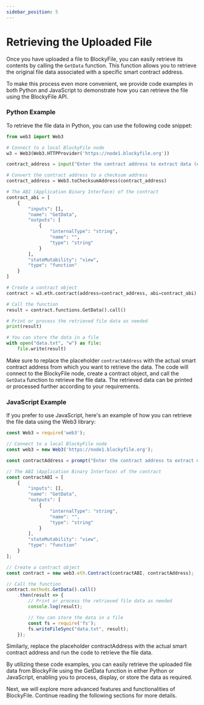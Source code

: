 ```yaml
---
sidebar_position: 5
---
```


# Retrieving the Uploaded File

Once you have uploaded a file to BlockyFile, you can easily retrieve its contents by calling the `GetData` function. This function allows you to retrieve the original file data associated with a specific smart contract address.

To make this process even more convenient, we provide code examples in both Python and JavaScript to demonstrate how you can retrieve the file using the BlockyFile API.

### Python Example

To retrieve the file data in Python, you can use the following code snippet:

```python
from web3 import Web3

# Connect to a local BlockyFile node
w3 = Web3(Web3.HTTPProvider('https://node1.blockyfile.org'))

contract_address = input("Enter the contract address to extract data (e.g., 0xE4B93D2b0bDB461Fe1f5A0Dd4ABBe5133F798d19): ")

# Convert the contract address to a checksum address
contract_address = Web3.toChecksumAddress(contract_address)

# The ABI (Application Binary Interface) of the contract
contract_abi = [
    {
        "inputs": [],
        "name": "GetData",
        "outputs": [
            {
                "internalType": "string",
                "name": "",
                "type": "string"
            }
        ],
        "stateMutability": "view",
        "type": "function"
    }
]

# Create a contract object
contract = w3.eth.contract(address=contract_address, abi=contract_abi)

# Call the function
result = contract.functions.GetData().call()

# Print or process the retrieved file data as needed
print(result)

# You can store the data in a file
with open("data.txt", "w") as file:
    file.write(result)

```

Make sure to replace the placeholder `contractAddress` with the actual smart contract address from which you want to retrieve the data. The code will connect to the BlockyFile node, create a contract object, and call the `GetData` function to retrieve the file data. The retrieved data can be printed or processed further according to your requirements.

### JavaScript Example

If you prefer to use JavaScript, here's an example of how you can retrieve the file data using the Web3 library:

```javascript
const Web3 = require('web3');

// Connect to a local BlockyFile node
const web3 = new Web3('https://node1.blockyfile.org');

const contractAddress = prompt("Enter the contract address to extract data (e.g., 0xE4B93D2b0bDB461Fe1f5A0Dd4ABBe5133F798d19): ");

// The ABI (Application Binary Interface) of the contract
const contractABI = [
    {
        "inputs": [],
        "name": "GetData",
        "outputs": [
            {
                "internalType": "string",
                "name": "",
                "type": "string"
            }
        ],
        "stateMutability": "view",
        "type": "function"
    }
];

// Create a contract object
const contract = new web3.eth.Contract(contractABI, contractAddress);

// Call the function
contract.methods.GetData().call()
    .then(result => {
        // Print or process the retrieved file data as needed
        console.log(result);

        // You can store the data in a file
        const fs = require('fs');
        fs.writeFileSync("data.txt", result);
    });
```
Similarly, replace the placeholder contractAddress with the actual smart contract address and run the code to retrieve the file data.

By utilizing these code examples, you can easily retrieve the uploaded file data from BlockyFile using the GetData function in either Python or JavaScript, enabling you to process, display, or store the data as required.

Next, we will explore more advanced features and functionalities of BlockyFile. Continue reading the following sections for more details.
